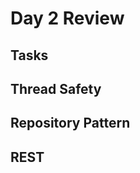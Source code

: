 Day 2 Review
==============

Tasks
--------------------
















Thread Safety
--------------------

Repository Pattern
--------------------

REST
--------------------
